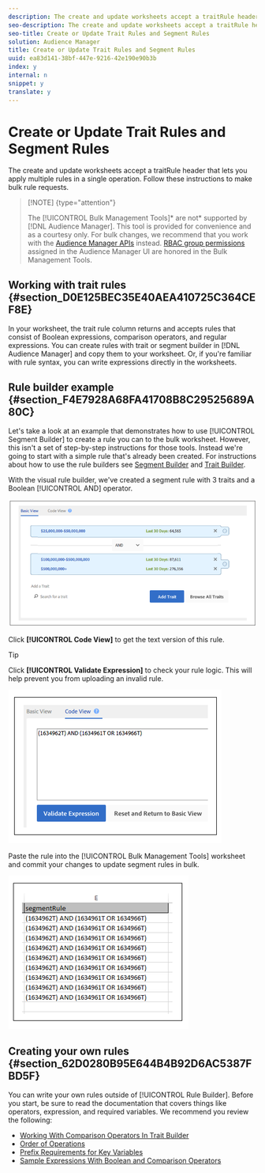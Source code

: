 ```yaml
---
description: The create and update worksheets accept a traitRule header that lets you apply multiple rules in a single operation. Follow these instructions to make bulk rule requests.
seo-description: The create and update worksheets accept a traitRule header that lets you apply multiple rules in a single operation. Follow these instructions to make bulk rule requests.
seo-title: Create or Update Trait Rules and Segment Rules
solution: Audience Manager
title: Create or Update Trait Rules and Segment Rules
uuid: ea83d141-38bf-447e-9216-42e190e90b3b
index: y
internal: n
snippet: y
translate: y
---
```


# Create or Update Trait Rules and Segment Rules

The create and update worksheets accept a traitRule header that lets you apply multiple rules in a single operation. Follow these instructions to make bulk rule requests.




>[!NOTE] {type="attention"}
>
>The [!UICONTROL Bulk Management Tools]* are not* supported by [!DNL Audience Manager]. This tool is provided for convenience and as a courtesy only. For bulk changes, we recommend that you work with the [Audience Manager APIs](https://marketing.adobe.com/resources/help/en_US/aam/?f=c_api.html) instead. [RBAC group permissions](../../c_features/c_administration/c_administration.md#concept_A606A162611E4256BB80F60715282296) assigned in the Audience Manager UI are honored in the Bulk Management Tools. 


## Working with trait rules {#section_D0E125BEC35E40AEA410725C364CEF8E}



In your worksheet, the trait rule column returns and accepts rules that consist of Boolean expressions, comparison operators, and regular expressions. You can create rules with trait or segment builder in [!DNL Audience Manager] and copy them to your worksheet. Or, if you're familiar with rule syntax, you can write expressions directly in the worksheets. 

## Rule builder example {#section_F4E7928A68FA41708B8C29525689A80C}



Let's take a look at an example that demonstrates how to use [!UICONTROL Segment Builder] to create a rule you can to the bulk worksheet. However, this isn't a set of step-by-step instructions for those tools. Instead we're going to start with a simple rule that's already been created. For instructions about how to use the rule builders see [Segment Builder](../../c_features/c_segments/segment-builder.md#concept_FABA1F399CFD4E83B874043638D0FA54) and [Trait Builder](../../c_features/traits/about-trait-builder.md#concept_BCDC4BCAEB4A4879AFA4A9B98D9ED369). 


With the visual rule builder, we've created a segment rule with 3 traits and a Boolean [!UICONTROL AND] operator. 


![](assets/visualrule.png) 


Click **[!UICONTROL Code View]** to get the text version of this rule. 
>[!TIP]
>
>Click **[!UICONTROL Validate Expression]** to check your rule logic. This will help prevent you from uploading an invalid rule. 



![](assets/coderule.png) 


Paste the rule into the [!UICONTROL Bulk Management Tools] worksheet and commit your changes to update segment rules in bulk. 


![](assets/segmentrule.png) 

## Creating your own rules {#section_62D0280B95E644B4B92D6AC5387FBD5F}



You can write your own rules outside of [!UICONTROL Rule Builder]. Before you start, be sure to read the documentation that covers things like operators, expression, and required variables. We recommend you review the following: 

* [Working With Comparison Operators In Trait Builder](https://marketing.adobe.com/resources/help/en_US/aam/?f=c_tb_comparison_operators.html)
* [Order of Operations](https://marketing.adobe.com/resources/help/en_US/aam/c_tb_operator_precedence.html)
* [Prefix Requirements for Key Variables](https://marketing.adobe.com/resources/help/en_US/aam/?f=r_tb_variable_prefixes.html)
* [Sample Expressions With Boolean and Comparison Operators](https://marketing.adobe.com/resources/help/en_US/aam/?f=r_tb_expression_samples.html)



